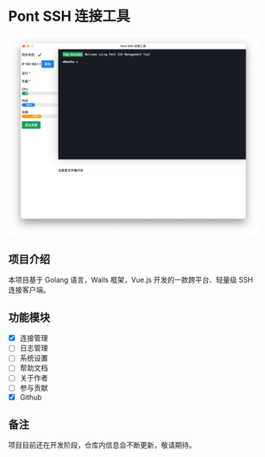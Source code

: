# Pont SSH 连接工具

![首页](screenshot/home.png)

## 项目介绍

本项目基于 Golang 语言，Wails 框架，Vue.js 开发的一款跨平台、轻量级 SSH 连接客户端。

## 功能模块

- [x] 连接管理
- [ ] 日志管理
- [ ] 系统设置
- [ ] 帮助文档
- [ ] 关于作者
- [ ] 参与贡献
- [x] Github

## 备注

项目目前还在开发阶段，仓库内信息会不断更新，敬请期待。